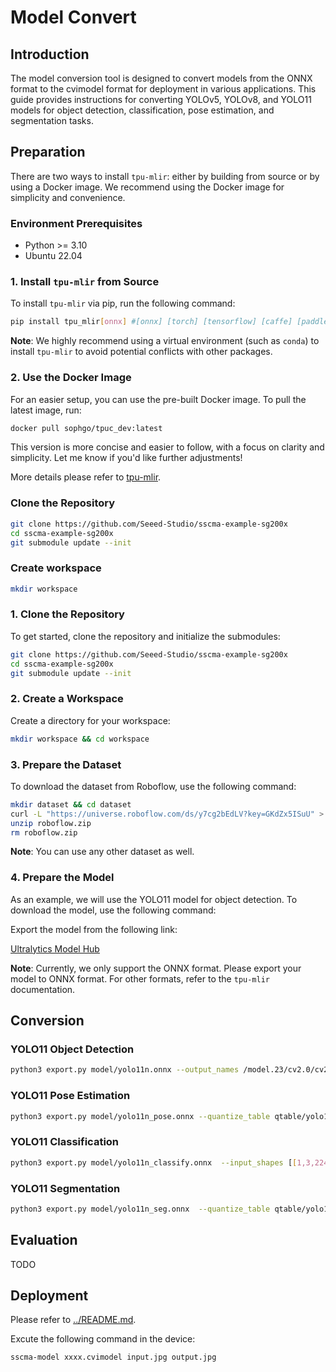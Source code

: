# Model Convert 

## Introduction

The model conversion tool is designed to convert models from the ONNX format to the cvimodel format for deployment in various applications. This guide provides instructions for converting YOLOv5, YOLOv8, and YOLO11 models for object detection, classification, pose estimation, and segmentation tasks.

## Preparation

There are two ways to install `tpu-mlir`: either by building from source or by using a Docker image. We recommend using the Docker image for simplicity and convenience.

### Environment Prerequisites
- Python >= 3.10
- Ubuntu 22.04

### 1. Install `tpu-mlir` from Source

To install `tpu-mlir` via pip, run the following command:

```bash
pip install tpu_mlir[onnx] #[onnx] [torch] [tensorflow] [caffe] [paddle] [all]
```

**Note**: We highly recommend using a virtual environment (such as `conda`) to install `tpu-mlir` to avoid potential conflicts with other packages.

### 2. Use the Docker Image

For an easier setup, you can use the pre-built Docker image. To pull the latest image, run:

```bash
docker pull sophgo/tpuc_dev:latest
```

This version is more concise and easier to follow, with a focus on clarity and simplicity. Let me know if you'd like further adjustments!


More details please refer to [tpu-mlir](https://github.com/sophgo/tpu-mlir).

### Clone the Repository

```bash
git clone https://github.com/Seeed-Studio/sscma-example-sg200x
cd sscma-example-sg200x
git submodule update --init
```

### Create workspace
```bash
mkdir workspace
```

### 1. Clone the Repository

To get started, clone the repository and initialize the submodules:

```bash
git clone https://github.com/Seeed-Studio/sscma-example-sg200x
cd sscma-example-sg200x
git submodule update --init
```

### 2. Create a Workspace

Create a directory for your workspace:

```bash
mkdir workspace && cd workspace
```

### 3. Prepare the Dataset

To download the dataset from Roboflow, use the following command:

```bash
mkdir dataset && cd dataset
curl -L "https://universe.roboflow.com/ds/y7cg2bEdLV?key=GKdZx5ISuU" > roboflow.zip
unzip roboflow.zip
rm roboflow.zip
```

**Note**: You can use any other dataset as well.

### 4. Prepare the Model

As an example, we will use the YOLO11 model for object detection. To download the model, use the following command:

Export the model from the following link:

[Ultralytics Model Hub](https://hub.ultralytics.com/)

**Note**: Currently, we only support the ONNX format. Please export your model to ONNX format. For other formats, refer to the `tpu-mlir` documentation.

## Conversion

### YOLO11 Object Detection

```bash
python3 export.py model/yolo11n.onnx --output_names /model.23/cv2.0/cv2.0.2/Conv_output_0,/model.23/cv3.0/cv3.0.2/Conv_output_0,/model.23/cv2.1/cv2.1.2/Conv_output_0,/model.23/cv3.1/cv3.1.2/Conv_output_0,/model.23/cv2.2/cv2.2.2/Conv_output_0,/model.23/cv3.2/cv3.2.2/Conv_output_0
```

### YOLO11 Pose Estimation

```bash
python3 export.py model/yolo11n_pose.onnx --quantize_table qtable/yolo11n_pose
```

### YOLO11 Classification
```bash
python3 export.py model/yolo11n_classify.onnx  --input_shapes [[1,3,224,224]]
```

### YOLO11 Segmentation
```bash
python3 export.py model/yolo11n_seg.onnx  --quantize_table qtable/yolo11n_seg
```

## Evaluation

TODO

## Deployment

Please refer to [../README.md](../README.md).

Excute the following command in the device:

```bash
sscma-model xxxx.cvimodel input.jpg output.jpg
```


